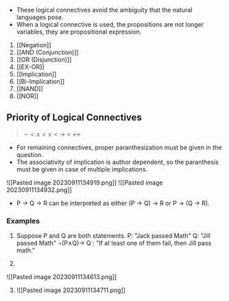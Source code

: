 - These logical connectives avoid the ambiguity that the natural languages pose.
- When a logical connective is used, the propositions are not longer variables, they are propositional expression.

1. [[Negation]]
2. [[AND (Conjunction)]]
3. [[OR (Disjunction)]]
4. [[EX-OR]]
5. [[Implication]]
6. [[Bi-Implication]]
7. [[NAND]]
8. [[NOR]]

## Priority of Logical Connectives
> $\sim$ < $\wedge$ < $\vee$ < $\rightarrow$ < $\leftrightarrow$ 

- For remaining connectives, proper paranthesization must be given in the question.
- The associativity of implication is author dependent, so the paranthesis must be given in case of multiple implications.

![[Pasted image 20230911134919.png]]
![[Pasted image 20230911134932.png]]
- P -> Q -> R can be interpreted as either (P -> Q) -> R or P -> (Q -> R).

### Examples

1. Suppose P and Q are both statements.
	P: "Jack passed Math"
	Q: "Jill passed Math"
	$\neg$(P$\wedge$Q)$\rightarrow$ Q : "If at least one of them fail, then Jill pass math."

2. 
 ![[Pasted image 20230911134613.png]]

3.
	![[Pasted image 20230911134711.png]]
